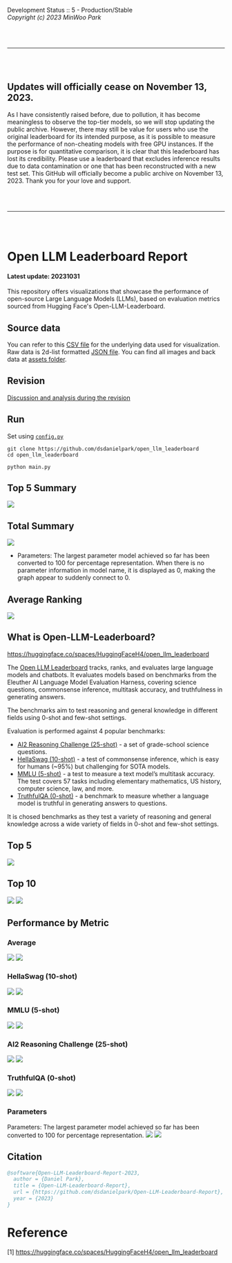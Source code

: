 Development Status :: 5 - Production/Stable <br>
*Copyright (c) 2023 MinWoo Park*


<br><br> 

***

<br><br> 


## Updates will officially cease on November 13, 2023.
As I have consistently raised before, due to pollution, it has become meaningless to observe the top-tier models, so we will stop updating the public archive. However, there may still be value for users who use the original leaderboard for its intended purpose, as it is possible to measure the performance of non-cheating models with free GPU instances. If the purpose is for quantitative comparison, it is clear that this leaderboard has lost its credibility. Please use a leaderboard that excludes inference results due to data contamination or one that has been reconstructed with a new test set. This GitHub will officially become a public archive on November 13, 2023. Thank you for your love and support.


<br><br> 

***

<br><br> 


# Open LLM Leaderboard Report
#### Latest update: 20231031
This repository offers visualizations that showcase the performance of open-source Large Language Models (LLMs), based on evaluation metrics sourced from Hugging Face's Open-LLM-Leaderboard. 


## Source data
You can refer to this [CSV file](https://github.com/dsdanielpark/Open-LLM-Leaderboard-Report/blob/main/assets/20231031/20231031.csv) for the underlying data used for visualization. Raw data is 2d-list formatted [JSON file](https://github.com/dsdanielpark/Open-LLM-Leaderboard-Report/blob/main/data/20231031.json). You can find all images and back data at [assets folder](https://github.com/dsdanielpark/open-llm-leaderboard-report/tree/main/assets).

## Revision
[Discussion and analysis during the revision](https://github.com/dsdanielpark/Open-LLM-Leaderboard-Report/blob/main/REVISION.md)

## Run
Set using [`config.py`](https://github.com/dsdanielpark/open-llm-leaderboard-report/blob/main/config.py)
```
git clone https://github.com/dsdanielpark/open_llm_leaderboard
cd open_llm_leaderboard
```
```
python main.py
```
## Top 5 Summary
![](assets/20231031/radial_chart.png)


##  Total Summary
![](assets/20231031/totalplot.png)
- Parameters: The largest parameter model achieved so far has been converted to 100 for percentage representation. When there is no parameter information in model name, it is displayed as 0, making the graph appear to suddenly connect to 0.

## Average Ranking
![](assets/20231031/rankingplot_Average.png)

## What is Open-LLM-Leaderboard?
https://huggingface.co/spaces/HuggingFaceH4/open_llm_leaderboard

The [Open LLM Leaderboard](https://huggingface.co/spaces/HuggingFaceH4/open_llm_leaderboard) tracks, ranks, and evaluates large language models and chatbots. It evaluates models based on benchmarks from the Eleuther AI Language Model Evaluation Harness, covering science questions, commonsense inference, multitask accuracy, and truthfulness in generating answers. 

The benchmarks aim to test reasoning and general knowledge in different fields using 0-shot and few-shot settings.

Evaluation is performed against 4 popular benchmarks:
- [AI2 Reasoning Challenge (25-shot)](https://allenai.org/data/arc) - a set of grade-school science questions.
- [HellaSwag (10-shot)](https://paperswithcode.com/dataset/hellaswag) - a test of commonsense inference, which is easy for humans (~95%) but challenging for SOTA models.
- [MMLU (5-shot)](https://paperswithcode.com/sota/multi-task-language-understanding-on-mmlu) - a test to measure a text model’s multitask accuracy. The test covers 57 tasks including elementary mathematics, US history, computer science, law, and more.
- [TruthfulQA (0-shot)](https://paperswithcode.com/dataset/truthfulqa) - a benchmark to measure whether a language model is truthful in generating answers to questions.

It is chosed benchmarks as they test a variety of reasoning and general knowledge across a wide variety of fields in 0-shot and few-shot settings.

## Top 5
![](assets/20231031/top5plot.png)

## Top 10
![](assets/20231031/top10_with_barplot.png)
![](assets/20231031/top10_with_lineplot.png)

## Performance by Metric

### Average
![](assets/20231031/Average.png)
![](assets/20231031/rankingplot_Average.png)

### HellaSwag (10-shot)
![](assets/20231031/HellaSwag(10-shot).png)
![](assets/20231031/rankingplot_HellaSwag(10-shot).png)

### MMLU (5-shot)
![](assets/20231031/MMLU(5-shot).png)
![](assets/20231031/rankingplot_MMLU(5-shot).png)

### AI2 Reasoning Challenge (25-shot)
![](assets/20231031/ARC(25-shot).png)
![](assets/20231031/rankingplot_ARC(25-shot).png)

### TruthfulQA (0-shot)
![](assets/20231031/TruthfulQA(0-shot).png)
![](assets/20231031/rankingplot_TruthfulQA(0-shot).png)

### Parameters
Parameters: The largest parameter model achieved so far has been converted to 100 for percentage representation.
![](assets/20231031/Parameters.png)
![](assets/20231031/rankingplot_Parameters.png)


## Citation
```bibtex
@software{Open-LLM-Leaderboard-Report-2023,
  author = {Daniel Park},
  title = {Open-LLM-Leaderboard-Report},
  url = {https://github.com/dsdanielpark/Open-LLM-Leaderboard-Report},
  year = {2023}
}
```


# Reference
[1] https://huggingface.co/spaces/HuggingFaceH4/open_llm_leaderboard

